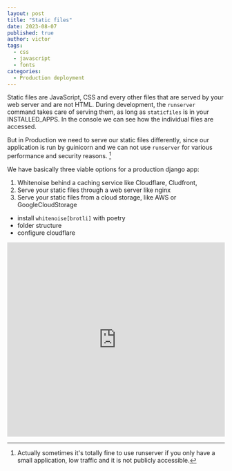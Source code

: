 ```yaml
---
layout: post
title: "Static files"
date: 2023-08-07
published: true
author: victor
tags:
  - css
  - javascript
  - fonts
categories:
  - Production deployment
---
```


Static files are JavaScript, CSS and every other files that are served by your web server and are not HTML.
During development, the `runserver` command takes care of serving them, as long as `staticfiles` is in your INSTALLED_APPS.
In the console we can see how the individual files are accessed.

But in Production we need to serve our static files differently, since our application is run by guinicorn and we can not use `runserver` for various performance and security reasons. [^1]

We have basically three viable options for a production django app:
1. Whitenoise behind a caching service like Cloudflare, Cludfront, 
2. Serve your static files through a web server like nginx
3. Serve your static files from a cloud storage, like AWS or GoogleCloudStorage

* install `whitenoise[brotli]` with poetry
* folder structure
* configure cloudflare


<iframe style="border: 0; width: 100%; height: 450px;" allowfullscreen frameborder="0" src="https://raindrop.io/victormovileanu/static-files-36764406/embed"></iframe>

[^1]: Actually sometimes it's totally fine to use runserver if you only have a small application, low traffic and it is not publicly accessible. 